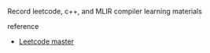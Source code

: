 Record leetcode, c++, and MLIR compiler learning materials

reference
- [Leetcode master](https://github.com/youngyangyang04/leetcode-master/tree/master)

